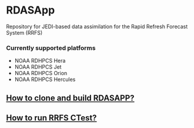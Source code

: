 # RDASApp
Repository for JEDI-based data assimilation for the Rapid Refresh Forecast System (RRFS)

### Currently supported platforms
-   NOAA RDHPCS Hera
-   NOAA RDHPCS Jet
-   NOAA RDHPCS Orion
-   NOAA RDHPCS Hercules

## [How to clone and build RDASAPP?](docs/build.md)
## [How to run RRFS CTest?](docs/build.md#3-rrfs-ctest)
